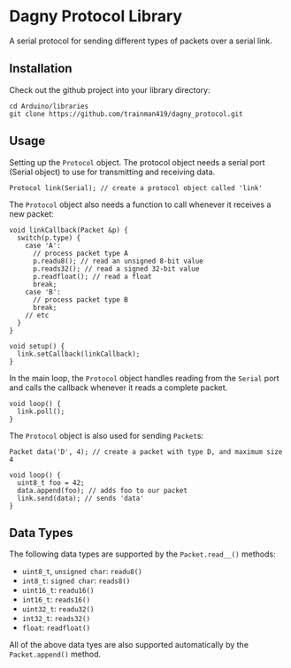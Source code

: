 # Dagny Protocol Library

A serial protocol for sending different types of packets over a serial link.

## Installation

Check out the github project into your library directory:

    cd Arduino/libraries
    git clone https://github.com/trainman419/dagny_protocol.git

## Usage

Setting up the `Protocol` object. The protocol object needs a serial port (Serial object) to use for transmitting and receiving data.

    Protocol link(Serial); // create a protocol object called 'link'

The `Protocol` object also needs a function to call whenever it receives a new packet:

    void linkCallback(Packet &p) {
      switch(p.type) {
        case 'A':
          // process packet type A
          p.readu8(); // read an unsigned 8-bit value
          p.reads32(); // read a signed 32-bit value
          p.readfloat(); // read a float
          break;
        case 'B':
          // process packet type B
          break;
        // etc
      }
    }

    void setup() {
      link.setCallback(linkCallback);
    }

In the main loop, the `Protocol` object handles reading from the `Serial` port and calls the callback whenever it reads a complete packet.

    void loop() {
      link.poll();
    }

The `Protocol` object is also used for sending `Packet`s:

    Packet data('D', 4); // create a packet with type D, and maximum size 4

    void loop() {
      uint8_t foo = 42;
      data.append(foo); // adds foo to our packet
      link.send(data); // sends 'data'
    }

## Data Types

The following data types are supported by the `Packet.read__()` methods:

 * `uint8_t`, `unsigned char`: `readu8()`
 * `int8_t`: `signed char`: `reads8()`
 * `uint16_t`: `readu16()`
 * `int16_t`: `reads16()`
 * `uint32_t`: `readu32()`
 * `int32_t`: `reads32()`
 * `float`: `readfloat()`

All of the above data tyes are also supported automatically by the `Packet.append()` method.
